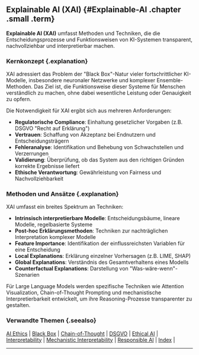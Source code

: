 ## Explainable AI (XAI) {#Explainable-AI .chapter .small .term}

**Explainable AI (XAI)** umfasst Methoden und Techniken, die die Entscheidungsprozesse und Funktionsweisen von KI-Systemen transparent, nachvollziehbar und interpretierbar machen.

### Kernkonzept {.explanation}

XAI adressiert das Problem der "Black Box"-Natur vieler fortschrittlicher KI-Modelle, insbesondere neuronaler Netzwerke und komplexer Ensemble-Methoden.
Das Ziel ist, die Funktionsweise dieser Systeme für Menschen verständlich zu machen, ohne dabei wesentliche Leistung oder Genauigkeit zu opfern.

Die Notwendigkeit für XAI ergibt sich aus mehreren Anforderungen:

- **Regulatorische Compliance**: Einhaltung gesetzlicher Vorgaben (z.B. DSGVO "Recht auf Erklärung")
- **Vertrauen**: Schaffung von Akzeptanz bei Endnutzern und Entscheidungsträgern
- **Fehleranalyse**: Identifikation und Behebung von Schwachstellen und Verzerrungen
- **Validierung**: Überprüfung, ob das System aus den richtigen Gründen korrekte Ergebnisse liefert
- **Ethische Verantwortung**: Gewährleistung von Fairness und Nachvollziehbarkeit

### Methoden und Ansätze {.explanation}

XAI umfasst ein breites Spektrum an Techniken:

- **Intrinsisch interpretierbare Modelle**: Entscheidungsbäume, lineare Modelle, regelbasierte Systeme
- **Post-hoc Erklärungsmethoden**: Techniken zur nachträglichen Interpretation komplexer Modelle
- **Feature Importance**: Identifikation der einflussreichsten Variablen für eine Entscheidung
- **Local Explanations**: Erklärung einzelner Vorhersagen (z.B. LIME, SHAP)
- **Global Explanations**: Verständnis des Gesamtverhaltens eines Modells
- **Counterfactual Explanations**: Darstellung von "Was-wäre-wenn"-Szenarien

Für Large Language Models werden spezifische Techniken wie Attention Visualization, Chain-of-Thought Prompting und mechanistische Interpretierbarkeit entwickelt, um ihre Reasoning-Prozesse transparenter zu gestalten.

### Verwandte Themen {.seealso}

[AI Ethics](#AI-Ethics) |
[Black Box](#Black-Box) |
[Chain-of-Thought](#Chain-of-Thought) |
[DSGVO](#DSGVO) |
[Ethical AI](#Ethical-AI) |
[Interpretability](#Interpretability) |
[Mechanistic Interpretability](#Mechanistic-Interpretability) |
[Responsible AI](#Responsible-AI) |
[Index](#Index) |

----


